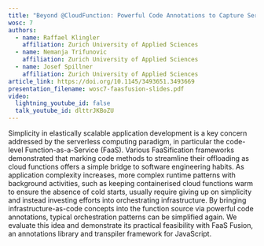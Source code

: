 ```yaml
---
title: "Beyond @CloudFunction: Powerful Code Annotations to Capture Serverless Runtime Patterns"
wosc: 7
authors:
  - name: Raffael Klingler
    affiliation: Zurich University of Applied Sciences
  - name: Nemanja Trifunovic
    affiliation: Zurich University of Applied Sciences
  - name: Josef Spillner
    affiliation: Zurich University of Applied Sciences
article_link: https://doi.org/10.1145/3493651.3493669
presentation_filename: wosc7-faasfusion-slides.pdf
video:
  lightning_youtube_id: false
  talk_youtube_id: dlttrJKBoZU
---
```


Simplicity in elastically scalable application development is a key concern addressed by the serverless computing paradigm, in particular the code-level Function-as-a-Service (FaaS). Various FaaSification frameworks demonstrated that marking code methods to streamline their offloading as cloud functions offers a simple bridge to software engineering habits. As application complexity increases, more complex runtime patterns with background activities, such as keeping containerised cloud functions warm to ensure the absence of cold starts, usually require giving up on simplicity and instead investing efforts into orchestrating infrastructure. By bringing infrastructure-as-code concepts into the function source via powerful code annotations, typical orchestration patterns can be simplified again. We evaluate this idea and demonstrate its practical feasibility with FaaS Fusion, an annotations library and transpiler framework for JavaScript.

